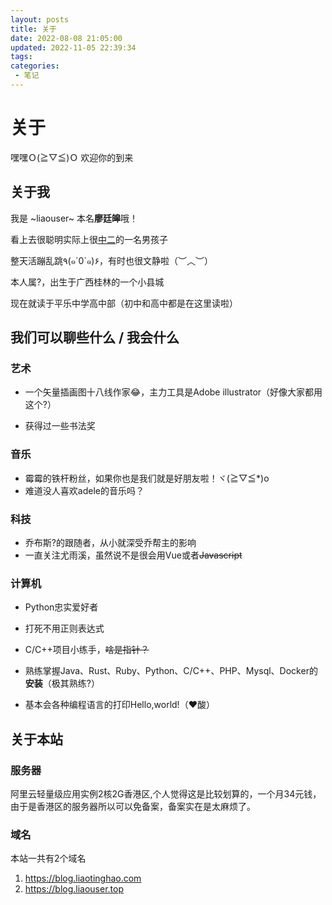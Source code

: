 ```yaml
---
layout: posts
title: 关于
date: 2022-08-08 21:05:00
updated: 2022-11-05 22:39:34
tags: 
categories: 
 - 笔记
---
```

# 关于

嘿嘿Ｏ(≧▽≦)Ｏ 欢迎你的到来

##  关于我

我是 ~liaouser~ 本名**廖廷皞**哦！

看上去很聪明实际上很<u>中二</u>的一名男孩子

整天活蹦乱跳٩(๑´0`๑)۶，有时也很文静啦（︶︿︶）

本人属?，出生于广西桂林的一个小县城

现在就读于平乐中学高中部（初中和高中都是在这里读啦）

##  我们可以聊些什么 / 我会什么

###  艺术

- 一个矢量插画图十八线作家😂，主力工具是Adobe illustrator（好像大家都用这个?）

- 获得过一些书法奖

###  音乐

- 霉霉的铁杆粉丝，如果你也是我们就是好朋友啦！ヾ(≧▽≦*)o
- 难道没人喜欢adele的音乐吗？

###  科技

- 乔布斯?的跟随者，从小就深受乔帮主的影响
- 一直关注尤雨溪，虽然说不是很会用Vue或者~~Javascript~~

###  计算机

- Python忠实爱好者

 - 打死不用正则表达式

 - C/C++项目小练手，~~啥是指针？~~

 - 熟练掌握Java、Rust、Ruby、Python、C/C++、PHP、Mysql、Docker的**安装**（极其熟练?）
 - 基本会各种编程语言的打印Hello,world!（❤️酸）

##  关于本站

###  服务器

阿里云轻量级应用实例2核2G香港区,个人觉得这是比较划算的，一个月34元钱，由于是香港区的服务器所以可以免备案，备案实在是太麻烦了。

###  域名

本站一共有2个域名

1. https://blog.liaotinghao.com
2. https://blog.liaouser.top

